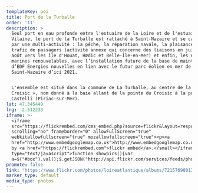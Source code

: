 ```yaml
---
templateKey: poi
title: Port de la Turballe
order: '11'
description: >
  Seul port en eau profonde entre l'estuaire de la Loire et de l'estuaire de la
  Vilaine, le port de la Turballe est rattaché à Saint-Nazaire et se caractérise
  par une multi-activité : la pêche, la réparation navale, la plaisance, le
  trafic de passagers (activité annexe qui concerne des liaisons en juillet et
  août vers les île d'Houat, Hœdic et Belle-Île-en-Mer) et enfin, les énergies
  marines renouvelables, avec l’installation future de la base de maintenance
  d’EDF Énergies nouvelles en lien avec le futur parc éolien en mer de
  Saint-Nazaire d’ici 2021.


  L'ensemble est situé dans la commune de La Turballe, au centre de la « rade du
  Croisic », nom donné à la baie allant de la pointe du Croisic à la pointe du
  Castelli (Piriac-sur-Mer).
lat: 47.345449
lng: -2.512233
iframe: >-
  <iframe
  src="https://flickrembed.com/cms_embed.php?source=flickr&layout=responsive&input=72157698013163335&sort=0&by=album&theme=default&scale=fill&limit=10&skin=default&autoplay=true"
  scrolling="no" frameborder="0" allowFullScreen="true"
  webkitallowfullscreen="true" mozallowfullscreen="true"><p><a 
  href="http://www.embedgooglemap.co.uk">http://www.embedgooglemap.co.uk/</a></p><small>Powered
  by <a href="https://flickrembed.com">flickr embed</a>.</small></iframe><script
  type="text/javascript">function showpics(){var
  a=$("#box").val();$.getJSON("http://api.flickr.com/services/feeds/photos_public.gne?tags="+a+"&tagmode=any&format=json&jsoncallback=?",function(a){$("#images").hide().html(a).fadeIn("fast"),$.each(a.items,function(a,e){$("<img/>").attr("src",e.media.m).appendTo("#images")})})}</script>
promote: false
link: 'https://www.flickr.com/photos/loireatlantique/albums/72157698013163335'
marker_type: default
media_type: photos
---
```


